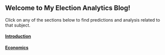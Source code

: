 ## Welcome to My Election Analytics Blog!

Click on any of the sections below to find predictions and analysis related to
that subject.

#### [Introduction](posts/post_01_intro.md)
#### [Economics](posts/post_02_econ.md)
